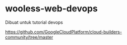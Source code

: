 # wooless-web-devops
Dibuat untuk tutorial devops

https://github.com/GoogleCloudPlatform/cloud-builders-community/tree/master
